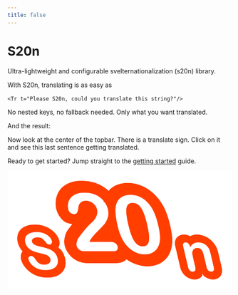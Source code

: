 ```yaml
---
title: false
---
```


<script>
    import { Tr, locale } from 's20n';
</script>

# S20n

Ultra-lightweight and configurable svelternationalization (s20n) library.

With S20n, translating is as easy as

```svelte
<Tr t="Please S20n, could you translate this string?"/>
```

No nested keys, no fallback needed. Only what you want translated.

And the result:

> <Tr t="Please S20n, could you translate this string?"/>

Now look at the center of the topbar. There is a translate sign.
Click on it and see this last sentence getting translated.

Ready to get started? Jump straight to the [getting started](getting-started) guide.

![S20n Icon](./static/s20n.svg "S20n Icon")
